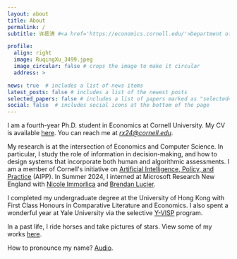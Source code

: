 ```yaml
---
layout: about
title: About
permalink: /
subtitle: 许茹清 #<a href='https://economics.cornell.edu/'>Department of Economics</a>, Cornell University. 

profile:
  align: right
  image: RuqingXu_3499.jpeg
  image_circular: false # crops the image to make it circular
  address: >

news: true  # includes a list of news items
latest_posts: false # includes a list of the newest posts
selected_papers: false # includes a list of papers marked as "selected={true}"
social: false  # includes social icons at the bottom of the page
---
```


I am a fourth-year Ph.D. student in Economics at Cornell University. My CV is available [here](/cv/). You can reach me at <em>rx24@cornell.edu</em>.

My research is at the intersection of Economics and Computer Science. In particular, I study the role of information in decision-making, and how to design systems that incorporate both human and algorithmic assessments. I am a member of Cornell's initiative on [Artificial Intelligence, Policy, and Practice](https://aipp.cis.cornell.edu/) (AIPP). In Summer 2024, I interned at Microsoft Research New England with [Nicole Immorlica](https://immorlica.com/) and [Brendan Lucier](https://www.microsoft.com/en-us/research/people/brlucier/).

I completed my undergraduate degree at the University of Hong Kong with First Class Honours in Comparative Literature and Economics. I also spent a wonderful year at Yale University via the selective [Y-VISP](https://yvisp.yale.edu/) program. 

In a past life, I ride horses and take pictures of stars. View some of my works [here](/life/). 

How to pronounce my name? [Audio](https://translate.google.com/?sl=auto&tl=zh-CN&text=%E8%8C%B9%E6%B8%85%20%E8%AE%B8&op=translate).

<!-- 
I am Ruqing Xu (Ru is pronounced like "rou" in "routine" and qing like "ching"). 
"Roo-ching shee"
In particular, I study the role of (algorithmic) information in (human) decision-making and the best way of designing information to achieve socially optimal outcomes.

My recent works engage with this problem from both theoretical and empirical perspectives. 
Write your biography here. Tell the world about yourself. Link to your favorite [subreddit](http://reddit.com). You can put a picture in, too. The code is already in, just name your picture `prof_pic.jpg` and put it in the `img/` folder.

Put your address / P.O. box / other info right below your picture. You can also disable any of these elements by editing `profile` property of the YAML header of your `_pages/about.md`. Edit `_bibliography/papers.bib` and Jekyll will render your [publications page](/al-folio/publications/) automatically.

Link to your social media connections, too. This theme is set up to use [Font Awesome icons](http://fortawesome.github.io/Font-Awesome/) and [Academicons](https://jpswalsh.github.io/academicons/), like the ones below. Add your Facebook, Twitter, LinkedIn, Google Scholar, or just disable all of them. -->
